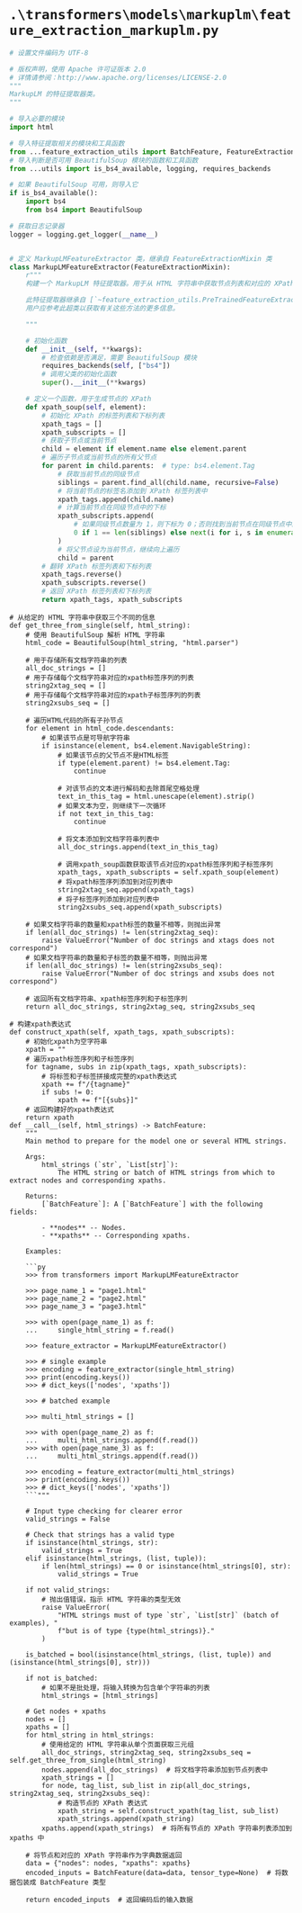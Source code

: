 # `.\transformers\models\markuplm\feature_extraction_markuplm.py`

```py
# 设置文件编码为 UTF-8

# 版权声明，使用 Apache 许可证版本 2.0
# 详情请参阅：http://www.apache.org/licenses/LICENSE-2.0
"""
MarkupLM 的特征提取器类。
"""

# 导入必要的模块
import html

# 导入特征提取相关的模块和工具函数
from ...feature_extraction_utils import BatchFeature, FeatureExtractionMixin
# 导入判断是否可用 BeautifulSoup 模块的函数和工具函数
from ...utils import is_bs4_available, logging, requires_backends

# 如果 BeautifulSoup 可用，则导入它
if is_bs4_available():
    import bs4
    from bs4 import BeautifulSoup

# 获取日志记录器
logger = logging.get_logger(__name__)


# 定义 MarkupLMFeatureExtractor 类，继承自 FeatureExtractionMixin 类
class MarkupLMFeatureExtractor(FeatureExtractionMixin):
    r"""
    构建一个 MarkupLM 特征提取器。用于从 HTML 字符串中获取节点列表和对应的 XPath。

    此特征提取器继承自 [`~feature_extraction_utils.PreTrainedFeatureExtractor`]，其中包含大多数主要方法。
    用户应参考此超类以获取有关这些方法的更多信息。

    """

    # 初始化函数
    def __init__(self, **kwargs):
        # 检查依赖是否满足，需要 BeautifulSoup 模块
        requires_backends(self, ["bs4"])
        # 调用父类的初始化函数
        super().__init__(**kwargs)

    # 定义一个函数，用于生成节点的 XPath
    def xpath_soup(self, element):
        # 初始化 XPath 的标签列表和下标列表
        xpath_tags = []
        xpath_subscripts = []
        # 获取子节点或当前节点
        child = element if element.name else element.parent
        # 遍历子节点或当前节点的所有父节点
        for parent in child.parents:  # type: bs4.element.Tag
            # 获取当前节点的同级节点
            siblings = parent.find_all(child.name, recursive=False)
            # 将当前节点的标签名添加到 XPath 标签列表中
            xpath_tags.append(child.name)
            # 计算当前节点在同级节点中的下标
            xpath_subscripts.append(
                # 如果同级节点数量为 1，则下标为 0；否则找到当前节点在同级节点中的索引位置
                0 if 1 == len(siblings) else next(i for i, s in enumerate(siblings, 1) if s is child)
            )
            # 将父节点设为当前节点，继续向上遍历
            child = parent
        # 翻转 XPath 标签列表和下标列表
        xpath_tags.reverse()
        xpath_subscripts.reverse()
        # 返回 XPath 标签列表和下标列表
        return xpath_tags, xpath_subscripts
```  
    # 从给定的 HTML 字符串中获取三个不同的信息
    def get_three_from_single(self, html_string):
        # 使用 BeautifulSoup 解析 HTML 字符串
        html_code = BeautifulSoup(html_string, "html.parser")

        # 用于存储所有文档字符串的列表
        all_doc_strings = []
        # 用于存储每个文档字符串对应的xpath标签序列的列表
        string2xtag_seq = []
        # 用于存储每个文档字符串对应的xpath子标签序列的列表
        string2xsubs_seq = []

        # 遍历HTML代码的所有子孙节点
        for element in html_code.descendants:
            # 如果该节点是可导航字符串
            if isinstance(element, bs4.element.NavigableString):
                # 如果该节点的父节点不是HTML标签
                if type(element.parent) != bs4.element.Tag:
                    continue

                # 对该节点的文本进行解码和去除首尾空格处理
                text_in_this_tag = html.unescape(element).strip()
                # 如果文本为空，则继续下一次循环
                if not text_in_this_tag:
                    continue

                # 将文本添加到文档字符串列表中
                all_doc_strings.append(text_in_this_tag)

                # 调用xpath_soup函数获取该节点对应的xpath标签序列和子标签序列
                xpath_tags, xpath_subscripts = self.xpath_soup(element)
                # 将xpath标签序列添加到对应列表中
                string2xtag_seq.append(xpath_tags)
                # 将子标签序列添加到对应列表中
                string2xsubs_seq.append(xpath_subscripts)

        # 如果文档字符串的数量和xpath标签的数量不相等，则抛出异常
        if len(all_doc_strings) != len(string2xtag_seq):
            raise ValueError("Number of doc strings and xtags does not correspond")
        # 如果文档字符串的数量和子标签的数量不相等，则抛出异常
        if len(all_doc_strings) != len(string2xsubs_seq):
            raise ValueError("Number of doc strings and xsubs does not correspond")

        # 返回所有文档字符串、xpath标签序列和子标签序列
        return all_doc_strings, string2xtag_seq, string2xsubs_seq

    # 构建xpath表达式
    def construct_xpath(self, xpath_tags, xpath_subscripts):
        # 初始化xpath为空字符串
        xpath = ""
        # 遍历xpath标签序列和子标签序列
        for tagname, subs in zip(xpath_tags, xpath_subscripts):
            # 将标签和子标签拼接成完整的xpath表达式
            xpath += f"/{tagname}"
            if subs != 0:
                xpath += f"[{subs}]"
        # 返回构建好的xpath表达式
        return xpath
    def __call__(self, html_strings) -> BatchFeature:
        """
        Main method to prepare for the model one or several HTML strings.

        Args:
            html_strings (`str`, `List[str]`):
                The HTML string or batch of HTML strings from which to extract nodes and corresponding xpaths.

        Returns:
            [`BatchFeature`]: A [`BatchFeature`] with the following fields:

            - **nodes** -- Nodes.
            - **xpaths** -- Corresponding xpaths.

        Examples:

        ```py
        >>> from transformers import MarkupLMFeatureExtractor

        >>> page_name_1 = "page1.html"
        >>> page_name_2 = "page2.html"
        >>> page_name_3 = "page3.html"

        >>> with open(page_name_1) as f:
        ...     single_html_string = f.read()

        >>> feature_extractor = MarkupLMFeatureExtractor()

        >>> # single example
        >>> encoding = feature_extractor(single_html_string)
        >>> print(encoding.keys())
        >>> # dict_keys(['nodes', 'xpaths'])

        >>> # batched example

        >>> multi_html_strings = []

        >>> with open(page_name_2) as f:
        ...     multi_html_strings.append(f.read())
        >>> with open(page_name_3) as f:
        ...     multi_html_strings.append(f.read())

        >>> encoding = feature_extractor(multi_html_strings)
        >>> print(encoding.keys())
        >>> # dict_keys(['nodes', 'xpaths'])
        ```"""

        # Input type checking for clearer error
        valid_strings = False

        # Check that strings has a valid type
        if isinstance(html_strings, str):
            valid_strings = True
        elif isinstance(html_strings, (list, tuple)):
            if len(html_strings) == 0 or isinstance(html_strings[0], str):
                valid_strings = True

        if not valid_strings:
            # 抛出值错误，指示 HTML 字符串的类型无效
            raise ValueError(
                "HTML strings must of type `str`, `List[str]` (batch of examples), "
                f"but is of type {type(html_strings)}."
            )

        is_batched = bool(isinstance(html_strings, (list, tuple)) and (isinstance(html_strings[0], str)))

        if not is_batched:
            # 如果不是批处理，将输入转换为包含单个字符串的列表
            html_strings = [html_strings]

        # Get nodes + xpaths
        nodes = []
        xpaths = []
        for html_string in html_strings:
            # 使用给定的 HTML 字符串从单个页面获取三元组
            all_doc_strings, string2xtag_seq, string2xsubs_seq = self.get_three_from_single(html_string)
            nodes.append(all_doc_strings)  # 将文档字符串添加到节点列表中
            xpath_strings = []
            for node, tag_list, sub_list in zip(all_doc_strings, string2xtag_seq, string2xsubs_seq):
                # 构造节点的 XPath 表达式
                xpath_string = self.construct_xpath(tag_list, sub_list)
                xpath_strings.append(xpath_string)
            xpaths.append(xpath_strings)  # 将所有节点的 XPath 字符串列表添加到 xpaths 中

        # 将节点和对应的 XPath 字符串作为字典数据返回
        data = {"nodes": nodes, "xpaths": xpaths}
        encoded_inputs = BatchFeature(data=data, tensor_type=None)  # 将数据包装成 BatchFeature 类型

        return encoded_inputs  # 返回编码后的输入数据
```